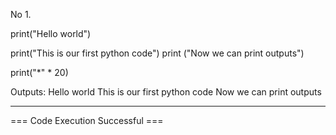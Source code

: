 No 1.

print("Hello world")

print("This is our first python code")
print ("Now we can print outputs")

print("*" * 20)

Outputs:
Hello world
This is our first python code
Now we can print outputs
********

=== Code Execution Successful ===